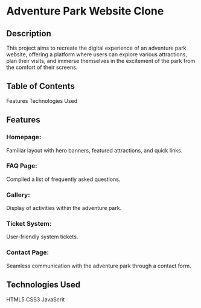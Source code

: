 # Adventure Park Website Clone

## Description
This project aims to recreate the digital experience of an adventure park website, offering a platform where users can explore various attractions, plan their visits, and immerse themselves in the excitement of the park from the comfort of their screens.

## Table of Contents
Features
Technologies Used

## Features
### Homepage: 
Familiar layout with hero banners, featured attractions, and quick links.
### FAQ Page: 
Compiled a list of frequently asked questions.
### Gallery: 
Display of activities within the adventure park.
### Ticket System: 
User-friendly system tickets.
### Contact Page: 
Seamless communication with the adventure park through a contact form.

## Technologies Used
HTML5
CSS3
JavaScrit